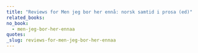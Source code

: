 ```yaml
---
title: "Reviews for Men jeg bor her ennå: norsk samtid i prosa (ed)"
related_books:
no_book:
  - men-jeg-bor-her-ennaa
quotes:
_slug: reviews-for-men-jeg-bor-her-ennaa
---
```

